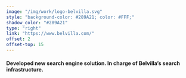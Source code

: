 ```yaml
---
image: "/img/work/logo-belvilla.svg"
style: "background-color: #289A21; color: #FFF;"
shadow_color: "#289A21"
type: "right"
link: "https://www.belvilla.com/"
offset: 2
offset-top: 15
---
```

#### Developed new search engine solution. In charge of Belvilla’s search infrastructure.
